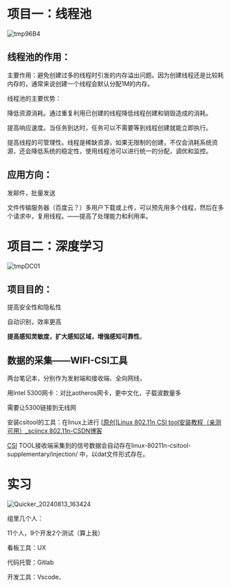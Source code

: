 # 项目一：线程池

![tmp96B4](E:\MyNotes\graph\tmp96B4.png)

## 线程池的作用：

主要作用：避免创建过多的线程时引发的内存溢出问题。因为创建线程还是比较耗内存的，通常来说创建一个线程会默认分配1M的内存。

线程池的主要优势：

降低资源消耗。通过重复利用已创建的线程降低线程创建和销毁造成的消耗。

提高响应速度。当任务到达时，任务可以不需要等到线程创建就能立即执行。

提高线程的可管理性。线程是稀缺资源，如果无限制的创建，不仅会消耗系统资源，还会降低系统的稳定性，使用线程池可以进行统一的分配，调优和监控。

## 应用方向：

发邮件，批量发送

文件传输服务器（百度云？）多用户下载或上传，可以预先用多个线程，然后在多个请求中，复用线程。——提高了处理能力和利用率。

# 项目二：深度学习

![tmpDC01](E:\MyNotes\graph\tmpDC01.png)

## 项目目的：

提高安全性和隐私性

自动识别，效率更高

**提高感知灵敏度，扩大感知区域，增强感知可靠性**。

## 数据的采集——WIFI-CSI工具

两台笔记本，分别作为发射端和接收端、全向网线，

用Intel 5300网卡：对比aotheros网卡，更中文化，子载波数量多

需要让5300链接到无线网

安装csitool的工具：在linux上进行 [[原创\]Linux 802.11n CSI tool安装教程（亲测可用）_sciincx 802.11n-CSDN博客](https://blog.csdn.net/u014645508/article/details/81359409#comments_22229145)

[CSI](https://so.csdn.net/so/search?q=CSI&spm=1001.2101.3001.7020) TOOL接收端采集到的信号数据会自动存在linux-80211n-csitool-supplementary/injection/ 中，以dat文件形式存在。

# 实习

![Quicker_20240813_163424](E:\MyNotes\graph\Quicker_20240813_163424.png)

组里几个人：

11个人，9个开发2个测试（算上我）

看板工具：UX

代码托管：Gitlab

开发工具：Vscode、